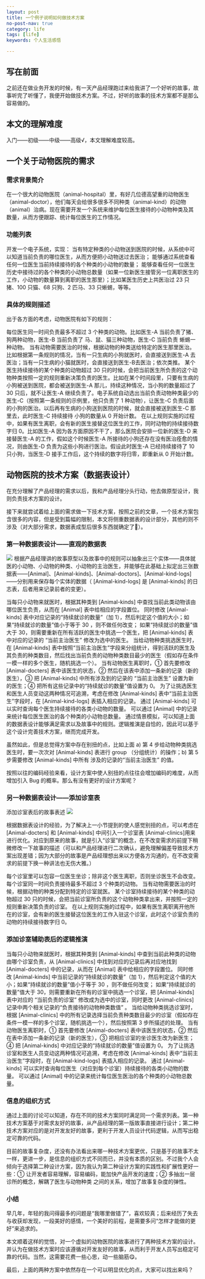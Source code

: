 ```yaml
---
layout: post
title: 一个例子说明如何做技术方案
no-post-nav: true
category: life
tags: [life]
keywords: 个人生活感悟

---
```

## **写在前面**

之前还在做业务开发的时候，有一天产品经理跑过来给我讲了一个好听的故事，故事听完了听懂了，我便开始做技术方案。不过，好听的故事的技术方案都不是那么容易做的。

## **本文的理解难度**

入门——初级——中级——高级√，本文理解难度较高。

## **一个关于动物医院的需求**

### 需求背景简介

在一个很大的动物医院（animal-hospital）里，有好几位德高望重的动物医生（animal-doctor），他们每天会给很多很多不同种类（animal-kind）的动物（animal）治病。现在需要开发一个系统来维护每位医生接待的小动物种类及其数量，从而方便跟踪、统计每位医生的工作情况。

### 功能列表

开发一个电子系统，实现：
当有特定种类的小动物送到医院的时候，从系统中可以知道当前负责的哪位医生，从而方便把小动物送过去医治；
能够通过系统查看任何一位医生当前持续接待的各个种类的小动物的数量；
能够查看任何一位医生历史中接待过的各个种类的小动物总数量（如果一位新医生接管另一位离职医生的工作，小动物的数量算到离职的医生那里）；比如某医生历史上共医治过 23 只猪、100 只猫、68 只狗、2 匹马、33 只蜥蜴，等等。
### 具体的规则描述

出于各方面的考虑，动物医院有如下的规则：

每位医生同一时间负责最多不超过 3 个种类的动物。比如医生-A 当前负责了猪、狗两种动物，医生-B 当前负责了 马、鼠、猫三种动物，医生-C 当前负责 蜥蜴一种动物。
当有动物需要医治的时候，根据动物的种类送给特定的医生那里医治。比如根据第一条规则的情况，当有一只生病的小狗就医时，会直接送到医生-A 去医治；当有一只生病的小猫就医时，会直接送到医生-B去医治；依次类推。
某个医生持续接待的某个种类的动物超过 30 只的时候，会把当前医生所负责的这个动物种类按照一定的规则重新决策负责的医生。比如在某个时间段里，只要有生病的小狗被送到医院，都会被送到医生-A 那儿，持续这种情况，当小狗的数量超过了 30 只后，就不让医生-A 继续负责了。电子系统自动选出当前负责动物种类最少的医生-C（按照第一条规则的示例里，他只负责了 1 种动物），让医生-C 负责后面的小狗的医治。以后再有生病的小狗送到医院的时候，就会直接被送到医生-C 那里去，此时医生-C 持续接待 小狗的数量从 0 开始计数。
在以上规则实施的过程中，如果有医生离职，会有新的医生接替这位医生的工作，同时动物的持续接待数字归 0。比如医生-A 因为各方面原因不干了，那么医院会安排一位新的医生-D 来接替医生-A 的工作，假如这个时候医生-A 所接待的小狗还存在没有医治痊愈的情况，则由医生-D 负责为这些小狗进行医治。假设此时医生-A 已经持续接待了 10 只小狗，当医生-D 接手工作后，这个持续的数字将归零，即重新从 0 开始计数。

## **动物医院的技术方案（数据表设计）**

在充分理解了产品经理的需求以后，我和产品经理分头行动，他去做原型设计，我则负责技术方案的设计。

接下来就尝试着给上面的需求做一下技术方案，按照之前的文章，一个技术方案包含很多的内容，但是受到篇幅的限制，本文将侧重数据表的设计部分，其他的则不涉及（对大部分需求，数据表成型后很多东西就确定了🐽）。

### 第一种数据表设计——直观的数据表

![](https://ziyekudeng.github.io/assets/images/2019/0122/technicalProposal/1.jpg)
根据产品经理讲的故事原型以及故事中的规则可以抽象出三个实体——具体就医的小动物、小动物的种类、小动物的主治医生，并能够在此基础上拟定出三张数据表——[Animal]、[Animal-kinds]、[Animal-doctors]、[Animal-kind-logs]——分别用来保存每个实体的数据（ [Animal-kind-logs] 是 [Animal-kinds] 的日志表，后者用来记录前者的变更）。

当每只小动物来就医时，根据其种类到 [Animal-kinds] 中查找当前此类动物该由哪位医生负责，从而在 [Animal] 表中给相应的字段置位。
同时修改 [Animal-kinds] 表中对应记录的“持续就诊的数量”（加 1），然后判定这个值的大小；如果“持续就诊的数量”值小于等于 30 ，则不做任何改变；
如果“持续就诊的数量”值大于 30，则需要重新在所有活跃的医生中挑选一个医生，把 [Animal-kinds] 表中对应的记录的 “当前主治医生” 修改为选中的医生。
当给动物种类挑选医生时，在 [Animal-kinds] 表中按照“当前主治医生”字段来分组统计，得到活跃的医生及其负责的种类数目，然后找出当前负责的动物种类数目最少的医生（假如存在条件一模一样的多个医生，随机挑选一个）。
当有动物医生离职时，① 首先要修改 [Animal-docters] 表中该医生的状态，② 然后在该表中添加一条新的记录（新的医生），③ 把 [Animal-kinds] 中所有涉及到的记录的 “当前主治医生” 设置为新的医生；④ 把所有这些记录中的“持续就诊的数量”值设置为 0。
为了让挑选医生和医生人员变动这两种情况可追溯，考虑在修改 [Animal-kinds] 表中“当前主治医生”字段时，在 [Animal-kind-logs] 表插入相应的记录。
通过 [Animal-kinds] 可以实时查询每个医生持续接待的各类小动物的数量。
可以通过 [Animal] 中的记录来统计每位医生医治的各个种类的小动物总数量。
通过情景模拟，可以知道上面的数据表设计能够满足需求以及故事中的规则。逻辑推演是自恰的，因此可以基于这个设计完善技术方案，继而完成开发。

虽然如此，但是总觉得方案中存在别扭的点，比如上面 a) 第 4 步给动物种类挑选医生时，要一次次对 [Animal-kinds] 表进行 group （分组统计）的操作；b) 第 5 步需要修改 [Animal-kinds] 中所有 涉及的记录的“当前主治医生” 的值。

按照以往的编码经验来看，设计方案中使人别扭的点往往会增加编码的难度，从而增加引入 Bug 的概率。那么有没有更好的设计方案呢？

### 另一种数据表设计——添加诊室表
添加诊室表后的故事表述
![](https://ziyekudeng.github.io/assets/images/2019/0122/technicalProposal/2.jpg)

根据数据表设计的经验，为了解决上一小节提到的使人感觉别扭的点，可以考虑在 [Animal-docters] 和 [Animal-kinds] 中间引入一个诊室表 [Animal-clinics]用来进行优化。对应到原来的故事，就是引入“诊室”的概念，在不改变需求的前提下稍微修改一下故事的描述（可以和产品经理进行二次确认，避免理解偏差导致技术方案出现差错；因为大部分的故事是产品经理想出来以方便各方沟通的，在不改变需求的前提下换一种讲法也无伤大雅。）

每个诊室里可以包容一位医生坐诊；除非这个医生离职，否则坐诊医生不会改变。
每个诊室同一时间负责接待最多不超过 3 个种类的动物。
当有动物需要医治的时候，根据动物的种类分配到特定的诊室就医。
某个诊室持续接待的某个种类的动物超过 30 只的时候，会把当前诊室所负责的这个动物种类拿出来，并按照一定的规则重新决策负责的诊室。
在以上规则实施的过程中，如果有医生离职离开他所在的诊室，会有新的医生接替这位医生的工作入驻这个诊室，此时这个诊室负责的动物的持续接待数字归 0。
### 添加诊室辅助表后的逻辑推演
当每只小动物来就医时，根据其种类到 [Animal-kinds] 中查到当前此种类的动物由哪个诊室负责，从 [Animal-clinics] 中找到对应的记录后再对应地找到 [Animal-docters] 中的记录，从而在 [Animal] 表中给相应的字段置位。
同时修改 [Animal-kinds] 中当前记录的“持续就诊的数量”（加 1），然后判定这个值的大小；如果“持续就诊的数量”值小于等于 30 ，则不做任何改变；
如果“持续就诊的数量”值大于 30，则需要重新在所有的诊室中挑选一个诊室，把 [Animal-kinds] 表中对应的 “当前负责的诊室” 修改成为选中的诊室，同时更改 [Animal-clinics] 记录中两个相关记录的“负责接待的动物种类数值” 。
当给动物种类挑选诊室时，根据 [Animal-clinics] 中的所有记录选择当前负责种类数目最少的诊室（假如存在条件一模一样的多个诊室，随机挑选一个），然后按照第 3 步所描述的处理。
当有动物医生离职时，① 首先要修改 [Animal-docters] 表中该医生的状态，② 然后在表中添加一条新的记录（新的医生），③ 把相应诊室的坐诊医生改为新医生；④ 把 [Animal-kinds] 中对应记录的“持续就诊的数量”值设置为 0。
为了让挑选诊室和医生人员变动这两种情况可追溯，考虑在修改 [Animal-kinds] 表中“当前主治医生”字段时，在 [Animal-kind-logs] 表插入相应的记录。
通过 [Animal-kinds] 可以实时查询每位医生（对应到每个诊室）持续接待的各类小动物的数量。
可以通过 [Animal] 中的记录来统计每位医生医治的各个种类的小动物总数量。
### 信息的组织方式
通过上面的讨论可以知道，存在不同的技术方案同时满足同一个需求列表。第一种技术方案基于对需求友好的故事，从产品经理的第一版故事直接进行设计；第二种技术方案对应的是对开发友好的故事，更利于开发人员设计代码逻辑，从而写出稳定可靠的代码。

目前的故事复杂度，还没有办法看出来哪一种技术方案更优，只是基于的故事不太一样，更进一步，是信息的组织方式不同而已，并没有本质的区别。不过我个人会倾向于选择第二种设计方案，因为我认为第二种设计方案的实践性和扩展性更好一些：① 让开发者容易理解，容易编码，能加快产品开发的速度；② 多抽出一层诊所的概念，解耦了医生与动物种类 之间的关系，增加了故事复杂度的弹性。

### 小结
早几年，年轻的我问得最多的问题是“我哪里做错了”，喜欢较真；后来经历了失去与收获却发现，一段美好的感情，一个美好的前程，是需要多问“怎样才能做的更好”来追求的。

本文顺着这样的觉悟，对一个虚拟的动物医院的故事进行了两种技术方案的设计。并认为在做技术方案时应该遵循对开发友好的故事，从而利于开发人员写出稳定可靠的代码。当然，这需要花费一些心思，动一些脑筋😋。

最后，上面的两种方案中依然存在一个可以明显优化的点，大家可以找出来吗？

